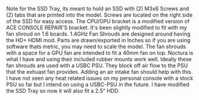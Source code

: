 Note for the SSD Tray, its meant to hold an SSD with (2) M3x6 Screws and (2) tabs that are printed into the model. Screws are located on the right side of the SSD for easy access.
The CPU/GPU bracket is a modified version of ACE CONSOLE REPAIR'S bracket. It's been slightly modified to fit with my fan shroud on 1.6 boards.
1.4GHz Fan Shrouds are designed around having the HD+ HDMI mod.
Parts are drawn/exported in Inches so if you are using software thats metric, you may need to scale the model.
The fan shrouds with a space for a GPU fan are intended to fit a 40mm fan on top. Noctura is what I have and using their included rubber mounts work well.
Ideally these fan shrouds are used with a USBC PSU. They block off air flow to the PSU that the exhuast fan provides. Adding an air intake fan should help with this.
I have not seen any heat related issues on my personal console with a stock PSU so far but I intend on using a USBC-PSU in the future.
I have modified the SSD Tray so now it will also fit a 2.5" HDD.
